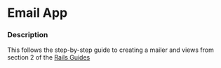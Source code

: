 # Email App

### Description
This follows the step-by-step guide to creating a mailer and views from section 2 of the [Rails Guides](https://guides.rubyonrails.org/action_mailer_basics.html#sending-emails)




